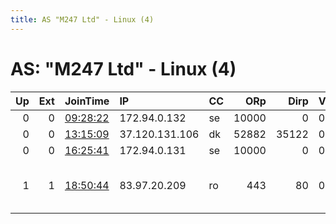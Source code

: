 ```yaml
---
title: AS "M247 Ltd" - Linux (4)
---
```


# AS: "M247 Ltd" - Linux (4)

|   Up |   Ext | JoinTime                                                                                            | IP             | CC   |   ORp |   Dirp | Version   | Contact                   | Nickname          |   eFamMembers |
|-----:|------:|:----------------------------------------------------------------------------------------------------|:---------------|:-----|------:|-------:|:----------|:--------------------------|:------------------|--------------:|
|    0 |     0 | [09:28:22](https://metrics.torproject.org/rs.html#details/245F8980FDCBA37F80DED55EDFB40335D5699344) | 172.94.0.132   | se   | 10000 |      0 | 0.4.1.5   | None                      | Testy             |             1 |
|    0 |     0 | [13:15:09](https://metrics.torproject.org/rs.html#details/2D61C0EF2FF68099F98F62DB46A29F9A7170F7DE) | 37.120.131.106 | dk   | 52882 |  35122 | 0.3.5.8   | None                      | Unnamed           |             1 |
|    0 |     0 | [16:25:41](https://metrics.torproject.org/rs.html#details/62DC462167911D91E0E0DABFD60B09C712EDD061) | 172.94.0.131   | se   | 10000 |      0 | 0.4.1.5   | None                      | Testy             |             1 |
|    1 |     1 | [18:50:44](https://metrics.torproject.org/rs.html#details/C6E0D72422B509E31B231E625E4C0E5895AD2D03) | 83.97.20.209   | ro   |   443 |     80 | 0.4.1.6   | kimshim at protonmail dot | idroppedmylighter |             1 |
